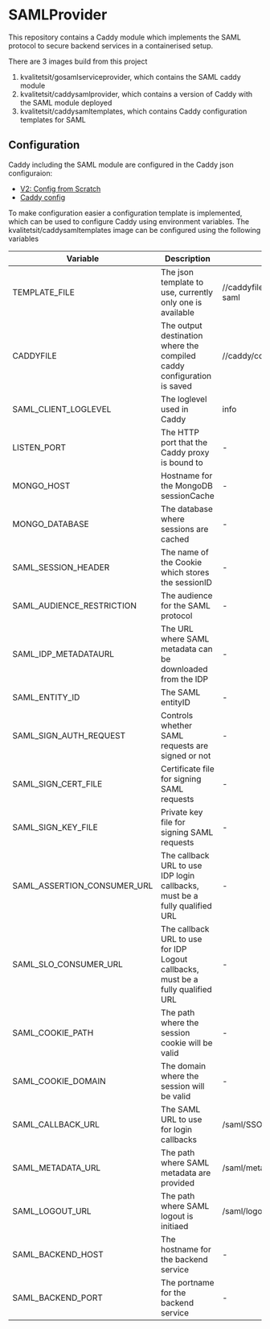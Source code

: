 # SAMLProvider
This repository contains a Caddy module which implements the SAML protocol to secure backend services in a containerised setup.

There are 3 images build from this project
1. kvalitetsit/gosamlserviceprovider, which contains the SAML caddy module
1. kvalitetsit/caddysamlprovider, which contains a version of Caddy with the SAML module deployed
1. kvalitetsit/caddysamltemplates, which contains Caddy configuration templates for SAML

## Configuration
Caddy including the SAML module are configured in the Caddy json configuraion:
* [V2: Config from Scratch](https://github.com/caddyserver/caddy/wiki/v2:-Config-from-Scratch)
* [Caddy config](https://caddyserver.com/docs/json/)

To make configuration easier a configuration template is implemented, 
which can be used to configure Caddy using environment variables.
The kvalitetsit/caddysamltemplates image can be configured using the following variables


Variable  | Description | Default |
------------ | ----------- | -------- |
TEMPLATE_FILE | The json template to use, currently only one is available | //caddyfiletemplates/Caddyfile-saml |
CADDYFILE | The output destination where the compiled caddy configuration is saved | //caddy/config.json |
SAML_CLIENT_LOGLEVEL | The loglevel used in Caddy | info | 
LISTEN_PORT                 | The HTTP port that the Caddy proxy is bound to | -  |
MONGO_HOST                  | Hostname for the MongoDB sessionCache | - |
MONGO_DATABASE              | The database where sessions are cached| - |
SAML_SESSION_HEADER | The name of the Cookie which stores the sessionID | - |
SAML_AUDIENCE_RESTRICTION | The audience for the SAML protocol | - | 
SAML_IDP_METADATAURL | The URL where SAML metadata can be downloaded from the IDP | - |
SAML_ENTITY_ID | The SAML entityID | - |
SAML_SIGN_AUTH_REQUEST | Controls whether SAML requests are signed or not |-|
SAML_SIGN_CERT_FILE | Certificate file for signing SAML requests | - |
SAML_SIGN_KEY_FILE | Private key file for signing SAML requests | - | 
SAML_ASSERTION_CONSUMER_URL |  The callback URL to use IDP login callbacks, must be a fully qualified URL | - |
SAML_SLO_CONSUMER_URL | The callback URL to use for IDP Logout callbacks, must be a fully qualified URL | - |
SAML_COOKIE_PATH | The path where the session cookie will be valid | - |
SAML_COOKIE_DOMAIN | The domain where the session will be valid | - |
SAML_CALLBACK_URL | The SAML URL to use for login callbacks | /saml/SSO |
SAML_METADATA_URL | The path where SAML metadata are provided | /saml/metadata |
SAML_LOGOUT_URL | The path where SAML logout is initiaed | /saml/logout | 
SAML_BACKEND_HOST | The hostname for the backend service| - |
SAML_BACKEND_PORT | The portname for the backend service | - | 